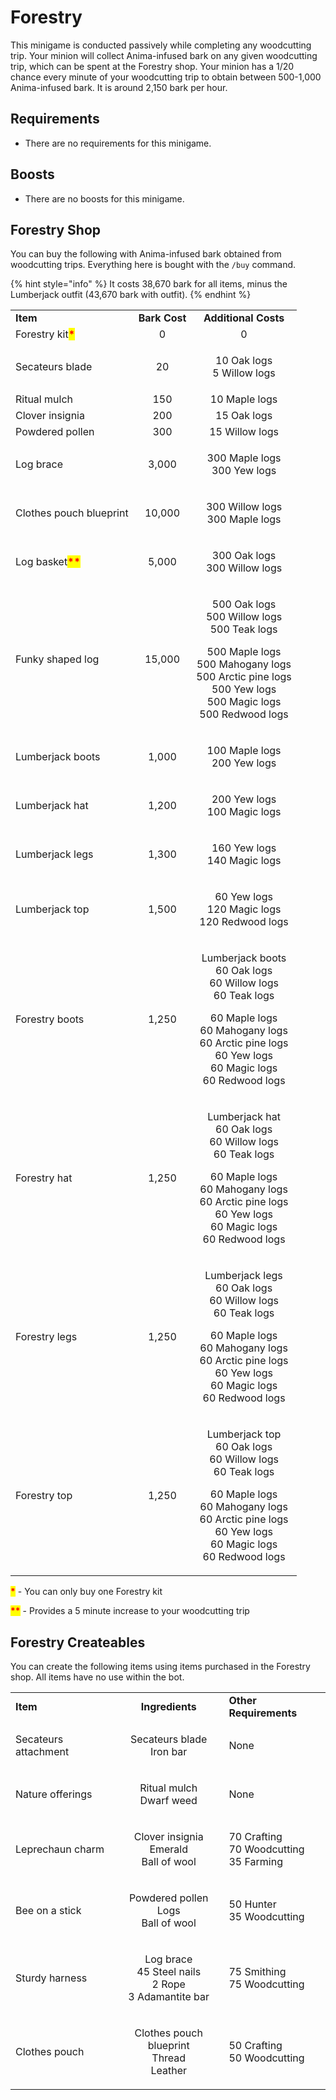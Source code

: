 # Forestry

This minigame is conducted passively while completing any woodcutting trip. Your minion will collect Anima-infused bark on any given woodcutting trip, which can be spent at the Forestry shop. Your minion has a 1/20 chance every minute of your woodcutting trip to obtain between 500-1,000 Anima-infused bark. It is around 2,150 bark per hour.

## Requirements

* There are no requirements for this minigame.

## Boosts

* There are no boosts for this minigame.

## Forestry Shop

You can buy the following with Anima-infused bark obtained from woodcutting trips. Everything here is bought with the `/buy` command.

{% hint style="info" %}
It costs 38,670 bark for all items, minus the Lumberjack outfit (43,670 bark with outfit).
{% endhint %}

|                                                    |               |                                                                                                                                                                                            |
| -------------------------------------------------- | :-----------: | :----------------------------------------------------------------------------------------------------------------------------------------------------------------------------------------: |
| **Item**                                           | **Bark Cost** |                                                                                    **Additional Costs**                                                                                    |
| Forestry kit<mark style="color:red;">**\***</mark> |       0       |                                                                                              0                                                                                             |
| Secateurs blade                                    |       20      |                                                                             <p>10 Oak logs<br>5 Willow logs</p>                                                                            |
| Ritual mulch                                       |      150      |                                                                                        10 Maple logs                                                                                       |
| Clover insignia                                    |      200      |                                                                                         15 Oak logs                                                                                        |
| Powdered pollen                                    |      300      |                                                                                       15 Willow logs                                                                                       |
| Log brace                                          |     3,000     |                                                                            <p>300 Maple logs<br>300 Yew logs</p>                                                                           |
| Clothes pouch blueprint                            |     10,000    |                                                                          <p>300 Willow logs<br>300 Maple logs</p>                                                                          |
| Log basket<mark style="color:red;">**\*\***</mark> |     5,000     |                                                                           <p>300 Oak logs<br>300 Willow logs</p>                                                                           |
| Funky shaped log                                   |     15,000    |       <p>500 Oak logs<br>500 Willow logs<br>500 Teak logs</p><p>500 Maple logs<br>500 Mahogany logs<br>500 Arctic pine logs<br>500 Yew logs<br>500 Magic logs<br>500 Redwood logs</p>      |
| Lumberjack boots                                   |     1,000     |                                                                            <p>100 Maple logs<br>200 Yew logs</p>                                                                           |
| Lumberjack hat                                     |     1,200     |                                                                            <p>200 Yew logs<br>100 Magic logs</p>                                                                           |
| Lumberjack legs                                    |     1,300     |                                                                            <p>160 Yew logs<br>140 Magic logs</p>                                                                           |
| Lumberjack top                                     |     1,500     |                                                                  <p>60 Yew logs<br>120 Magic logs<br>120 Redwood logs</p>                                                                  |
| Forestry boots                                     |     1,250     | <p>Lumberjack boots<br>60 Oak logs<br>60 Willow logs<br>60 Teak logs</p><p>60 Maple logs<br>60 Mahogany logs<br>60 Arctic pine logs<br>60 Yew logs<br>60 Magic logs<br>60 Redwood logs</p> |
| Forestry hat                                       |     1,250     |  <p>Lumberjack hat<br>60 Oak logs<br>60 Willow logs<br>60 Teak logs</p><p>60 Maple logs<br>60 Mahogany logs<br>60 Arctic pine logs<br>60 Yew logs<br>60 Magic logs<br>60 Redwood logs</p>  |
| Forestry legs                                      |     1,250     |  <p>Lumberjack legs<br>60 Oak logs<br>60 Willow logs<br>60 Teak logs</p><p>60 Maple logs<br>60 Mahogany logs<br>60 Arctic pine logs<br>60 Yew logs<br>60 Magic logs<br>60 Redwood logs</p> |
| Forestry top                                       |     1,250     |  <p>Lumberjack top<br>60 Oak logs<br>60 Willow logs<br>60 Teak logs</p><p>60 Maple logs<br>60 Mahogany logs<br>60 Arctic pine logs<br>60 Yew logs<br>60 Magic logs<br>60 Redwood logs</p>  |

<mark style="color:red;">**\***</mark> - You can only buy one Forestry kit

<mark style="color:red;">**\*\***</mark> - Provides a 5 minute increase to your woodcutting trip

## Forestry Createables

You can create the following items using items purchased in the Forestry shop. All items have no use within the bot.

|                      |                                                                  |                                                    |
| -------------------- | :--------------------------------------------------------------: | -------------------------------------------------- |
| **Item**             |                          **Ingredients**                         | **Other Requirements**                             |
| Secateurs attachment |                <p>Secateurs blade<br>Iron bar</p>                | None                                               |
| Nature offerings     |                 <p>Ritual mulch<br>Dwarf weed</p>                | None                                               |
| Leprechaun charm     |         <p>Clover insignia<br>Emerald<br>Ball of wool</p>        | <p>70 Crafting<br>70 Woodcutting<br>35 Farming</p> |
| Bee on a stick       |          <p>Powdered pollen<br>Logs<br>Ball of wool</p>          | <p>50 Hunter<br>35 Woodcutting</p>                 |
| Sturdy harness       | <p>Log brace<br>45 Steel nails<br>2 Rope<br>3 Adamantite bar</p> | <p>75 Smithing<br>75 Woodcutting</p>               |
| Clothes pouch        |        <p>Clothes pouch blueprint<br>Thread<br>Leather</p>       | <p>50 Crafting<br>50 Woodcutting</p>               |
